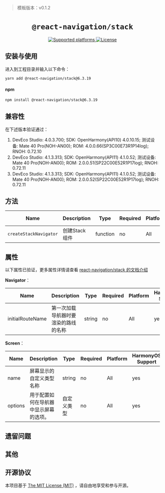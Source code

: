 > 模板版本：v0.1.2

<p align="center">
  <h1 align="center"> <code>@react-navigation/stack</code> </h1>
</p>
<p align="center">
    <a href="https://github.com/react-navigation/react-navigation/tree/6.x/packages/stack">
        <img src="https://img.shields.io/badge/platforms-android%20|%20ios%20|%20harmony%20-lightgrey.svg" alt="Supported platforms" />
    </a>
    <a href="https://github.com/react-navigation/react-navigation/blob/6.x/packages/stack/LICENSE">
        <img src="https://img.shields.io/badge/license-MIT-green.svg" alt="License" />
    </a>
</p>

## 安装与使用

进入到工程目录并输入以下命令：

<!-- tabs:start -->

```bash
yarn add @react-navigation/stack@6.3.19
```

#### **npm**

```bash
npm install @react-navigation/stack@6.3.19
```

<!-- tabs:end -->
## 兼容性

在下述版本验证通过：

1. DevEco Studio: 4.0.3.700; SDK: OpenHarmony(API10) 4.0.10.15; 测试设备: Mate 40 Pro(NOH-AN00); ROM: 4.0.0.66(SP3C00E73R1P14log); RNOH: 0.72.10
2. DevEco Studio: 4.1.3.313; SDK: OpenHarmony(API11) 4.1.0.52; 测试设备: Mate 40 Pro(NOH-AN00); ROM: 2.0.0.51(SP22C00E52R1P17log); RNOH: 0.72.11
3. DevEco Studio: 4.1.3.313; SDK: OpenHarmony(API11) 4.1.0.52; 测试设备: Mate 40 Pro(NOH-AN00); ROM: 2.0.0.52(SP22C00E52R1P17log); RNOH: 0.72.11

## 方法

| Name | Description | Type | Required | Platform | HarmonyOS Support  |
| ---- | ----------- | ---- | -------- | -------- | ------------------ |
| `createStackNavigator` | 创建Stack组件 | function | no      | All      | yes      |

## 属性

以下属性已验证，更多属性详情请查看 [react-navigation/stack 的文档介绍](https://reactnavigation.org/docs/stack-navigator)

**Navigator**：

| Name | Description | Type | Required | Platform | HarmonyOS Support  |
| ---- | ----------- | ---- | -------- | -------- | ------------------ |
| initialRouteName | 第一次加载导航器时要渲染的路线的名称 | string | no      | All      | yes      |

**Screen**：

| Name | Description | Type | Required | Platform | HarmonyOS Support  |
| ---- | ----------- | ---- | -------- | -------- | ------------------ |
| name | 屏幕显示的 自定义类型名称 | string | no      | All      | yes      |
| options | 用于配置如何在导航器中显示屏幕的选项。| 自定义类型 | no      | All      | yes      |

## 遗留问题

## 其他

## 开源协议

本项目基于 [The MIT License (MIT)](https://github.com/react-navigation/react-navigation/blob/6.x/packages/stack/LICENSE) ，请自由地享受和参与开源。
